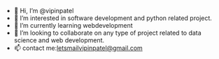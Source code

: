 - 👋 Hi, I’m @vipinpatel
- 👀 I’m interested in software development and python related project.
- 🌱 I’m currently learning webdevelopment
- 💞️ I’m looking to collaborate on any type of project related to data science and web development.
- 📫 contact me:letsmailvipinpatel@gmail.com

<!---
vipinpatelkv/vipinpatelkv is a ✨ special ✨ repository because its `README.md` (this file) appears on your GitHub profile.
You can click the Preview link to take a look at your changes.
--->
